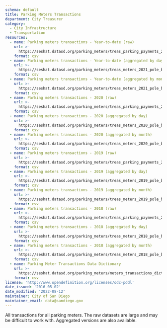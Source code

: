 ```yaml
---
schema: default
title: Parking Meters Transactions
department: City Treasurer
category:
  - City Infrastructure
  - Transportation
resources:
  - name: Parking meters transactions - Year-to-date (raw)
    url: >-
      https://seshat.datasd.org/parking_meters/treas_parking_payments_2021_datasd_v2.csv
    format: csv
  - name: Parking meters transactions - Year-to-date (aggregated by day)
    url: >-
      https://seshat.datasd.org/parking_meters/treas_meters_2021_pole_by_mo_day_datasd_v2.csv
    format: csv
  - name: Parking meters transactions - Year-to-date (aggregated by month)
    url: >-
      https://seshat.datasd.org/parking_meters/treas_meters_2021_pole_by_month_datasd_v2.csv
    format: csv
  - name: Parking meters transactions - 2020 (raw)
    url: >-
      https://seshat.datasd.org/parking_meters/treas_parking_payments_2020_datasd_v2.csv
    format: csv
  - name: Parking meters transactions - 2020 (aggregated by day)
    url: >-
      https://seshat.datasd.org/parking_meters/treas_meters_2020_pole_by_mo_day_datasd_v2.csv
    format: csv
  - name: Parking meters transactions - 2020 (aggregated by month)
    url: >-
      https://seshat.datasd.org/parking_meters/treas_meters_2020_pole_by_month_datasd_v2.csv
    format: csv
  - name: Parking meters transactions - 2019 (raw)
    url: >-
      https://seshat.datasd.org/parking_meters/treas_parking_payments_2019_datasd_v2.csv
    format: csv
  - name: Parking meters transactions - 2019 (aggregated by day)
    url: >-
      https://seshat.datasd.org/parking_meters/treas_meters_2019_pole_by_mo_day_datasd_v2.csv
    format: csv
  - name: Parking meters transactions - 2019 (aggregated by month)
    url: >-
      https://seshat.datasd.org/parking_meters/treas_meters_2019_pole_by_month_datasd_v2.csv
    format: csv
  - name: Parking meters transactions - 2018 (raw)
    url: >-
      https://seshat.datasd.org/parking_meters/treas_parking_payments_2018_datasd_v1.csv
    format: csv
  - name: Parking meters transactions - 2018 (aggregated by day)
    url: >-
      https://seshat.datasd.org/parking_meters/treas_meters_2018_pole_by_mo_day_datasd_v1.csv
    format: csv
  - name: Parking meters transactions - 2018 (aggregated by month)
    url: >-
      https://seshat.datasd.org/parking_meters/treas_meters_2018_pole_by_month_datasd_v1.csv
    format: csv
  - name: Parking Meter Transactions Data Dictionary
    url: >-
      https://seshat.datasd.org/parking_meters/meters_transactions_dictionary_datasd.csv
    format: csv
license: 'http://www.opendefinition.org/licenses/odc-pddl'
date_issued: '2016-05-02'
date_modified: '2022-08-12'
maintainer: City of San Diego
maintainer_email: data@sandiego.gov
---
```

All transactions for all parking meters. The raw datasets are large and
may be difficult to work with. Aggregated versions are also available.

<!-- more -->
